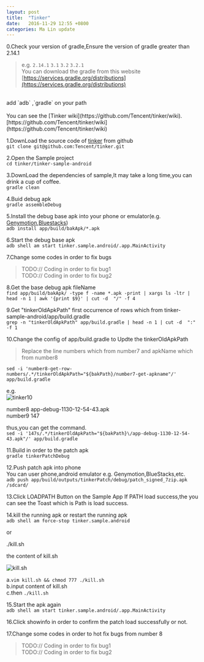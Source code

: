 ```yaml
---
layout: post
title:  "Tinker"
date:   2016-11-29 12:55 +0800
categories: Ma Lin update
---
```

0.Check your version of gradle,Ensure the version of gradle greater than 2.14.1<br/>
>e.g. `2.14.1` `3.1` `3.2` `3.2.1`<br/>
You can download the gradle from this website<br/>
[https://services.gradle.org/distributions](https://services.gradle.org/distributions)<br/>
<br/>
add `adb` ,`gradle` on your path<br/>
<br/>
You can see the [Tinker wiki](https://github.com/Tencent/tinker/wiki).<br/>
[https://github.com/Tencent/tinker/wiki](https://github.com/Tencent/tinker/wiki)<br/>


1.DownLoad the source code of [tinker](https://github.com/Tencent/tinker) from github <br/>
`git clone git@github.com:Tencent/tinker.git`

2.Open the Sample project<br/>
`cd tinker/tinker-sample-android`

3.DownLoad the dependencies of sample,It may take a long time,you can drink a cup of coffee.<br/>
`gradle clean`

4.Buid debug apk<br/>
`gradle assembleDebug`

5.Install the debug base apk into your phone or emulator(e.g. [Genymotion](https://www.genymotion.com/),[Bluestacks](http://www.bluestacks.cn/bdsem_anmnq.html))<br/>
`adb install app/build/bakApk/*.apk`

6.Start the debug base apk<br/>
`adb shell am start tinker.sample.android/.app.MainActivity`

7.Change some codes in order to fix bugs<br/>

>TODO:// Coding in order to fix bug1<br/>
>TODO:// Coding in order to fix bug2<br/>


8.Get the base debug apk fileName<br/>
`find app/build/bakApk/ -type f -name *.apk -print | xargs ls -ltr | head -n 1 | awk '{print $9}' | cut -d  "/" -f 4`

9.Get "tinkerOldApkPath" first occurrence of rows which from tinker-sample-android/app/build.gradle<br/>
`grep -n "tinkerOldApkPath" app/build.gradle | head -n 1 | cut -d  ":" -f 1`

10.Change the config of app/build.gradle to Updte the tinkerOldApkPath<br/>
> Replace the line numbers which from number7 and apkName which from number8 <br/>

`sed -i 'number8-get-row-numbers/.*/tinkerOldApkPath="${bakPath}/number7-get-apkname"/' app/build.gradle`

e.g. <br/>
![tinker10](http://ogxkun013.bkt.clouddn.com/tinker10.png)

number8 app-debug-1130-12-54-43.apk<br/>
number9 147<br/>

thus,you can get the command.<br/>
`sed -i '147s/.*/tinkerOldApkPath="${bakPath}\/app-debug-1130-12-54-43.apk"/' app/build.gradle`


11.Build in order to the patch apk<br/>
`gradle tinkerPatchDebug`

12.Push patch apk into phone<br/>
You can user phone,android emulator e.g. Genymotion,BlueStacks,etc.<br/>
`adb push app/build/outputs/tinkerPatch/debug/patch_signed_7zip.apk /sdcard/`

13.Click LOADPATH Button on the Sample App
If PATH load success,the you can see the Toast which is Path is load success.


14.kill the running apk or restart the running apk<br/>
`adb shell am force-stop tinker.sample.android`

or<br/>

./kill.sh<br/>

the content of kill.sh<br/>

![kill.sh](http://ogxkun013.bkt.clouddn.com/kill2.png)


a.`vim kill.sh && chmod 777 ./kill.sh`<br/>
b.input content of kill.sh<br/>
c.then `./kill.sh`

15.Start the apk again<br/>
`adb shell am start tinker.sample.android/.app.MainActivity`

16.Click showinfo in order to confirm the patch load successfully or not.

17.Change some codes in order to hot fix bugs from number 8
>TODO:// Coding in order to fix bug1<br/>
>TODO:// Coding in order to fix bug2<br/>

